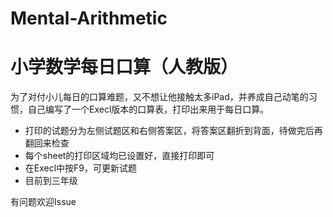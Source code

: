 # Mental-Arithmetic
# 小学数学每日口算（人教版）

为了对付小儿每日的口算难题，又不想让他接触太多iPad，并养成自己动笔的习惯，自己编写了一个Execl版本的口算表，打印出来用于每日口算。

- 打印的试题分为左侧试题区和右侧答案区，将答案区翻折到背面，待做完后再翻回来检查
- 每个sheet的打印区域均已设置好，直接打印即可
- 在Execl中按F9，可更新试题
- 目前到三年级

有问题欢迎Issue

